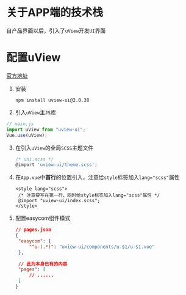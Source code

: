 # 关于APP端的技术栈
自产品界面以后，引入了`uView`开发`UI`界面

# 配置uView
[官方地址](https://uviewui.com/components/npmSetting.html)

1. 安装
   ```shell
   npm install uview-ui@2.0.38
   ```

2.  引入`uView`主`JS`库
   ```js
   // main.js
   import uView from "uview-ui";
   Vue.use(uView);
   ```

3. 在引入`uView`的全局`SCSS`主题文件
   ```js
   /* uni.scss */
   @import 'uview-ui/theme.scss';
   ```

4. 在`App.vue`中**首行**的位置引入，注意给`style`标签加入`lang="scss"`属性
   ```vue
   <style lang="scss">
   	/* 注意要写在第一行，同时给style标签加入lang="scss"属性 */
   	@import "uview-ui/index.scss";
   </style>
   ```

5. 配置easycom组件模式
   ```json
   // pages.json
   {
   	"easycom": {
   		"^u-(.*)": "uview-ui/components/u-$1/u-$1.vue"
   	},
   	
   	// 此为本身已有的内容
   	"pages": [
   		// ......
   	]
   }
   ```
